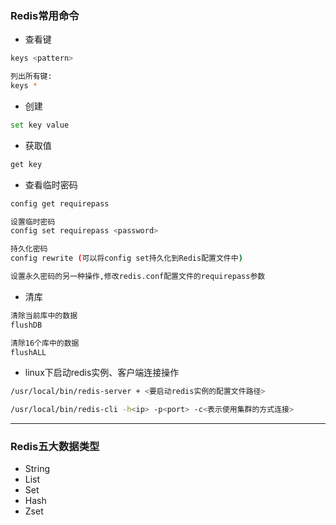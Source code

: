 ### Redis常用命令
- 查看键
```bash
keys <pattern>

列出所有键:
keys *
```
- 创建
```bash
set key value
```
- 获取值
```bash
get key
```
- 查看临时密码
```bash
config get requirepass

设置临时密码
config set requirepass <password>

持久化密码
config rewrite (可以将config set持久化到Redis配置文件中)

设置永久密码的另一种操作,修改redis.conf配置文件的requirepass参数
```
- 清库
```bash
清除当前库中的数据
flushDB

清除16个库中的数据
flushALL
```
- linux下启动redis实例、客户端连接操作
```bash
/usr/local/bin/redis-server + <要启动redis实例的配置文件路径>

/usr/local/bin/redis-cli -h<ip> -p<port> -c<表示使用集群的方式连接>
```
------
### Redis五大数据类型
- String
- List
- Set
- Hash
- Zset

